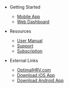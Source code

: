 - Getting Started
  - [Mobile App](mobile-app.md)
  - [Web Dashboard](web-dashboard.md)

- Resources
  - [User Manual](Others/user-manual.md)
  - [Support](Others/support.md)
  - [Subscription](subscription.md)

- External Links
  - [OptimalHRV.com](https://www.optimalhrv.com/)
  - [Download iOS App](https://apps.apple.com/app/optimal-hrv/id123456789)
  - [Download Android App](https://play.google.com/store/apps/details?id=com.optimalhrv)